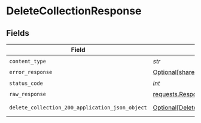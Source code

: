 # DeleteCollectionResponse


## Fields

| Field                                                                                                         | Type                                                                                                          | Required                                                                                                      | Description                                                                                                   |
| ------------------------------------------------------------------------------------------------------------- | ------------------------------------------------------------------------------------------------------------- | ------------------------------------------------------------------------------------------------------------- | ------------------------------------------------------------------------------------------------------------- |
| `content_type`                                                                                                | *str*                                                                                                         | :heavy_check_mark:                                                                                            | N/A                                                                                                           |
| `error_response`                                                                                              | [Optional[shared.ErrorResponse]](../../models/shared/errorresponse.md)                                        | :heavy_minus_sign:                                                                                            | error                                                                                                         |
| `status_code`                                                                                                 | *int*                                                                                                         | :heavy_check_mark:                                                                                            | N/A                                                                                                           |
| `raw_response`                                                                                                | [requests.Response](https://requests.readthedocs.io/en/latest/api/#requests.Response)                         | :heavy_minus_sign:                                                                                            | N/A                                                                                                           |
| `delete_collection_200_application_json_object`                                                               | [Optional[DeleteCollection200ApplicationJSON]](../../models/operations/deletecollection200applicationjson.md) | :heavy_minus_sign:                                                                                            | successful operation                                                                                          |